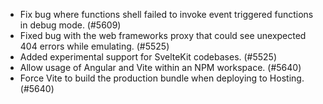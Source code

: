 - Fix bug where functions shell failed to invoke event triggered functions in debug mode. (#5609)
- Fixed bug with the web frameworks proxy that could see unexpected 404 errors while emulating. (#5525)
- Added experimental support for SvelteKit codebases. (#5525)
- Allow usage of Angular and Vite within an NPM workspace. (#5640)
- Force Vite to build the production bundle when deploying to Hosting. (#5640)
